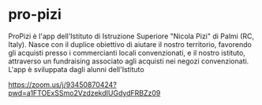 # pro-pizi
ProPizi è l'app dell'Istituto di Istruzione Superiore "Nicola Pizi" di Palmi (RC, Italy). Nasce con il duplice obiettivo di aiutare il nostro territorio, favorendo gli acquisti presso
i commercianti locali convenzionati, e il nostro istituto, attraverso un fundraising associato agli acquisti nei negozi convenzionati.
L'app è sviluppata dagli alunni dell'Istituto

https://zoom.us/j/93450870424?pwd=a1FTOExSSmo2VzdzekdIUGdydFRBZz09
